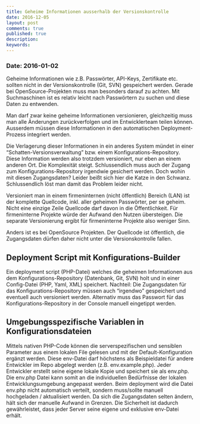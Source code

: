 ```yaml
---
title: Geheime Informationen ausserhalb der Versionskontrolle
date: 2016-12-05
layout: post
comments: true
published: true
description: 
keywords: 
---
```


### Date: 2016-01-02

Geheime Informationen wie z.B. Passwörter, API-Keys, Zertifikate etc. sollten nicht in der Versionskontrolle (Git, SVN) gespeichert werden. Gerade bei OpenSource-Projekten muss man besonders darauf zu achten. Mit Suchmaschinen ist es relativ leicht nach Passwörtern zu suchen und diese Daten zu entwenden.

Man darf zwar keine geheime Informationen versionieren, gleichzeitig muss man alle Änderungen zurückverfolgen und im Entwicklerteam teilen können. Ausserdem müssen diese Informationen in den automatischen Deployment-Prozess integriert werden.

Die Verlagerung dieser Informationen in ein anderes System mündet in einer “Schatten-Versionsverwaltung” bzw. einem Konfigurations-Repository. Diese Information werden also trotzdem versioniert, nur eben an einem anderen Ort. Die Komplexität steigt. Schlussendlich muss auch der Zugang zum Konfigurations-Repository irgendwie gesichert werden. Doch wohin mit diesen Zugangsdaten? Leider beißt sich hier die Katze in den Schwanz. Schlussendlich löst man damit das Problem leider nicht.

Versioniert man in einem firmeninternen (nicht öffentlich) Bereich (LAN) ist der komplette Quellcode, inkl. aller geheimen Passwörter, per se geheim. Nicht eine einzige Zeile Quellcode darf davon in die Öffentlichkeit. Für firmeninterne Projekte würde der Aufwand den Nutzen übersteigen. Die separate Versionierung ergibt für firmeninterne Projekte also weniger Sinn.

Anders ist es bei OpenSource Projekten. Der Quellcode ist öffentlich, die Zugangsdaten dürfen daher nicht unter die Versionskontrolle fallen.

## Deployment Script mit Konfigurations-Builder

Ein deployment script (PHP-Datei) welches die geheimen Informationen aus dem Konfigurations-Repository (Datenbank, Git, SVN) holt und in einer Config-Datei (PHP, Yaml, XML) speichert. Nachteil: Die Zugangsdaten für das Konfigurations-Repository müssen auch “irgendwo” gespeichert und eventuell auch versioniert werden. Alternativ muss das Passwort für das Konfigurations-Repository in der Console manuell eingetippt werden.

## Umgebungsspezifische Variablen in Konfigurationsdateien

Mittels nativen PHP-Code können die serverspezifischen und sensiblen Parameter aus einem lokalen File gelesen und mit der Default-Konfiguration ergänzt werden. Diese env-Datei darf höchstens als Beispieldatei für andere Entwickler im Repo abgelegt werden (z.B. env.example.php). Jeder Entwickler erstellt seine eigene lokale Kopie und speichert sie als env.php. Die env.php Datei kann somit an die individuellen Bedürfnisse der lokalen Entwicklungsumgebung angepasst werden. Beim deployment wird die Datei env.php nicht automatisch verteilt, sondern muss/sollte manuell hochgeladen / aktualisiert werden. Da sich die Zugangsdaten selten ändern, hält sich der manuelle Aufwand in Grenzen. Die Sicherheit ist dadurch gewährleistet, dass jeder Server seine eigene und exklusive env-Datei erhält.